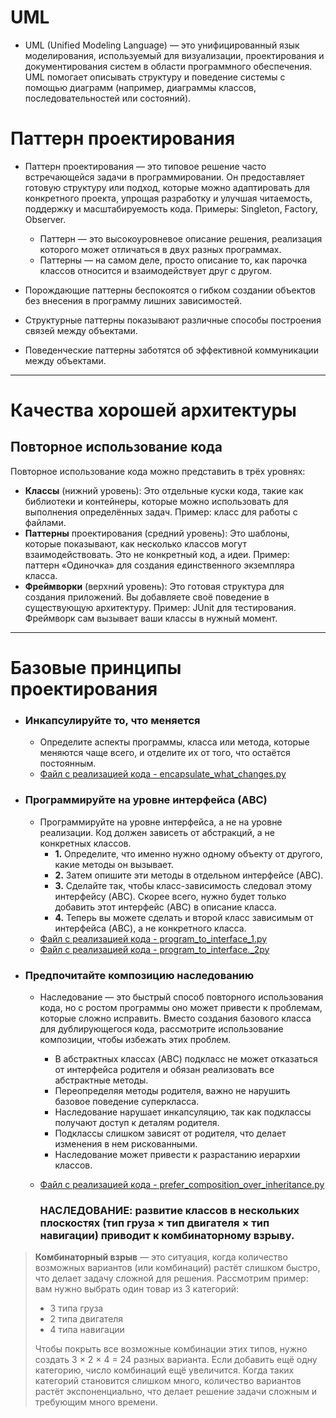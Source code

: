 # UML

- UML (Unified Modeling Language) — это унифицированный язык моделирования, используемый для визуализации,
  проектирования и документирования систем в области программного обеспечения. UML помогает описывать структуру и
  поведение системы с помощью диаграмм (например, диаграммы классов, последовательностей или состояний).

# Паттерн проектирования

- Паттерн проектирования — это типовое решение часто встречающейся задачи в программировании. Он предоставляет готовую
  структуру или подход, которые можно адаптировать для конкретного проекта, упрощая разработку и улучшая читаемость,
  поддержку и масштабируемость кода. Примеры: Singleton, Factory, Observer.
    - Паттерн — это высокоуровневое описание решения, реализация которого может отличаться в двух разных программах.
    - Паттерны — на самом деле, просто описание то, как парочка классов относится и взаимодействует друг с другом.

- Порождающие паттерны беспокоятся о гибком создании объектов без внесения в программу лишних зависимостей.
- Структурные паттерны показывают различные способы построения связей между объектами.
- Поведенческие паттерны заботятся об эффективной коммуникации между объектами.

___

# Качества хорошей архитектуры

## Повторное использование кода

Повторное использование кода можно представить в трёх уровнях:

- **Классы** (нижний уровень): Это отдельные куски кода, такие как библиотеки и контейнеры, которые можно использовать
  для выполнения определённых задач. Пример: класс для работы с файлами.
- **Паттерны** проектирования (средний уровень): Это шаблоны, которые показывают, как несколько классов могут
  взаимодействовать. Это не конкретный код, а идеи. Пример: паттерн «Одиночка» для создания единственного экземпляра
  класса.
- **Фреймворки** (верхний уровень): Это готовая структура для создания приложений. Вы добавляете своё поведение в
  существующую архитектуру. Пример: JUnit для тестирования. Фреймворк сам вызывает ваши классы в нужный момент.

___

# Базовые принципы проектирования

- ### Инкапсулируйте то, что меняется
    - Определите аспекты программы, класса или метода, которые меняются чаще всего, и отделите их от того, что остаётся
      постоянным.
    - [Файл с реализацией кода - encapsulate_what_changes.py](https://github.com/COD-e-x/design_patterns_lab/blob/main/design_patterns_immersion_book/patterns_basics/encapsulate_what_changes.py)
  
- ### Программируйте на уровне интерфейса (ABC)
    - Программируйте на уровне интерфейса, а не на уровне реализации. Код должен зависеть от абстракций, а не конкретных
      классов.
        - **1.** Определите, что именно нужно одному объекту от другого, какие методы он вызывает.
        - **2.** Затем опишите эти методы в отдельном интерфейсе (ABC).
        - **3.** Сделайте так, чтобы класс-зависимость следовал этому интерфейсу (ABC). Скорее всего, нужно будет только
          добавить этот интерфейс (ABC) в описание класса.
        - **4.** Теперь вы можете сделать и второй класс зависимым от интерфейса (ABC), а не конкретного класса.
    - [Файл с реализацией кода - program_to_interface_1.py](https://github.com/COD-e-x/design_patterns_lab/blob/main/design_patterns_immersion_book/patterns_basics/program_to_interface_1.py)
    - [Файл с реализацией кода - program_to_interface._2py](https://github.com/COD-e-x/design_patterns_lab/blob/main/design_patterns_immersion_book/patterns_basics/program_to_interface_2.py)
        
- ### Предпочитайте композицию наследованию

  - Наследование — это быстрый способ повторного использования кода, но с ростом программы оно может привести к проблемам, 
        которые сложно исправить. Вместо создания базового класса для дублирующегося кода, рассмотрите использование композиции, чтобы избежать этих проблем.
    - В абстрактных классах (ABC) подкласс не может отказаться от интерфейса родителя и обязан реализовать 
        все абстрактные методы.
    - Переопределяя методы родителя, важно не нарушить базовое поведение суперкласса.
    - Наследование нарушает инкапсуляцию, так как подклассы получают доступ к деталям родителя.
    - Подклассы слишком зависят от родителя, что делает изменения в нем рискованными.
    - Наследование может привести к разрастанию иерархии классов.
  - [Файл с реализацией кода - prefer_composition_over_inheritance.py](https://github.com/COD-e-x/design_patterns_lab/blob/main/design_patterns_immersion_book/patterns_basics/prefer_composition_over_inheritance.py)

    ### НАСЛЕДОВАНИЕ: развитие классов в нескольких плоскостях (тип груза × тип двигателя × тип навигации) приводит к комбинаторному взрыву.

> **Комбинаторный взрыв** — это ситуация, когда количество возможных вариантов (или комбинаций) растёт слишком быстро, 
    что делает задачу сложной для решения. Рассмотрим пример: вам нужно выбрать один товар из 3 категорий:
>
> - 3 типа груза
> - 2 типа двигателя
> - 4 типа навигации
>
> Чтобы покрыть все возможные комбинации этих типов, нужно создать 3 × 2 × 4 = 24 разных варианта. Если добавить ещё 
    одну категорию, число комбинаций ещё увеличится. Когда таких категорий становится слишком много, количество 
    вариантов растёт экспоненциально, что делает решение задачи сложным и требующим много времени.
